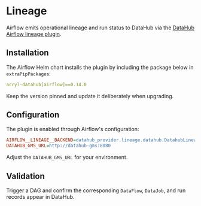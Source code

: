 # Lineage

Airflow emits operational lineage and run status to DataHub via the
[DataHub Airflow lineage plugin](https://docs.datahubproject.io/docs/airflow/airflow-lineage/).

## Installation

The Airflow Helm chart installs the plugin by including the package below in
`extraPipPackages`:

```yaml
acryl-datahub[airflow]==0.14.0
```

Keep the version pinned and update it deliberately when upgrading.

## Configuration

The plugin is enabled through Airflow's configuration:

```ini
AIRFLOW__LINEAGE__BACKEND=datahub_provider.lineage.datahub.DatahubLineageBackend
DATAHUB_GMS_URL=http://datahub-gms:8080
```

Adjust the `DATAHUB_GMS_URL` for your environment.

## Validation

Trigger a DAG and confirm the corresponding `DataFlow`, `DataJob`, and run
records appear in DataHub.
